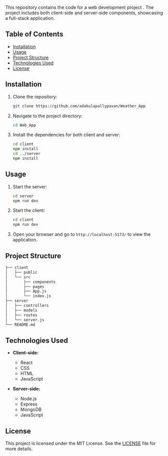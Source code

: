 

This repository contains the code for a web development project . The project includes both client-side and server-side components, showcasing a full-stack application.

## Table of Contents

- [Installation](#installation)
- [Usage](#usage)
- [Project Structure](#project-structure)
- [Technologies Used](#technologies-used)
- [License](#license)

## Installation

1. Clone the repository:

   ```bash
   git clone https://github.com/adakulapallypavan/Weather_App

2. Navigate to the project directory:

   ```bash
   cd Web_App
   ```

3. Install the dependencies for both client and server:

   ```bash
   cd client
   npm install
   cd ../server
   npm install
   ```


## Usage

1. Start the server:

   ```bash
   cd server
   npm run dev
   ```

2. Start the client:

   ```bash
   cd client
   npm run dev
   ```

3. Open your browser and go to `http://localhost:5173/` to view the application.

## Project Structure

```bash
├── client
│   ├── public
│   └── src
│       ├── components
│       ├── pages
│       ├── App.js
│       └── index.js
├── server
│   ├── controllers
│   ├── models
│   ├── routes
│   └── server.js
└── README.md
```

## Technologies Used

- **Client-side:**
  - React
  - CSS
  - HTML
  - JavaScript

- **Server-side:**
  - Node.js
  - Express
  - MongoDB
  - JavaScript



## License

This project is licensed under the MIT License. See the [LICENSE](LICENSE) file for more details.
